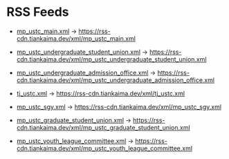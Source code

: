 # RSS Feeds

* [mp_ustc_main.xml](/xml/mp_ustc_main.xml) -> https://rss-cdn.tiankaima.dev/xml/mp_ustc_main.xml

* [mp_ustc_undergraduate_student_union.xml](/xml/mp_ustc_undergraduate_student_union.xml) -> https://rss-cdn.tiankaima.dev/xml/mp_ustc_undergraduate_student_union.xml

* [mp_ustc_undergraduate_admission_office.xml](/xml/mp_ustc_undergraduate_admission_office.xml) -> https://rss-cdn.tiankaima.dev/xml/mp_ustc_undergraduate_admission_office.xml

* [tj_ustc.xml](/xml/tj_ustc.xml) -> https://rss-cdn.tiankaima.dev/xml/tj_ustc.xml

* [mp_ustc_sgy.xml](/xml/mp_ustc_sgy.xml) -> https://rss-cdn.tiankaima.dev/xml/mp_ustc_sgy.xml

* [mp_ustc_graduate_student_union.xml](/xml/mp_ustc_graduate_student_union.xml) -> https://rss-cdn.tiankaima.dev/xml/mp_ustc_graduate_student_union.xml

* [mp_ustc_youth_league_committee.xml](/xml/mp_ustc_youth_league_committee.xml) -> https://rss-cdn.tiankaima.dev/xml/mp_ustc_youth_league_committee.xml

